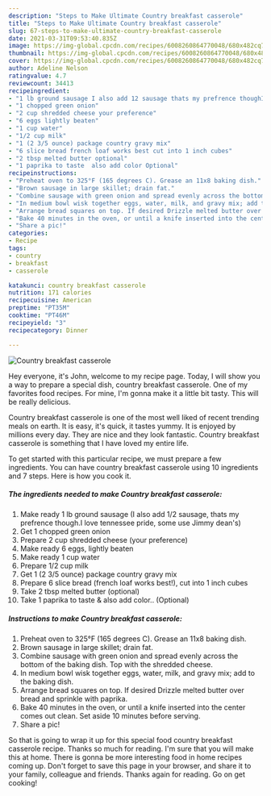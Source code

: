 ```yaml
---
description: "Steps to Make Ultimate Country breakfast casserole"
title: "Steps to Make Ultimate Country breakfast casserole"
slug: 67-steps-to-make-ultimate-country-breakfast-casserole
date: 2021-03-31T09:53:40.835Z
image: https://img-global.cpcdn.com/recipes/6008260864770048/680x482cq70/country-breakfast-casserole-recipe-main-photo.jpg
thumbnail: https://img-global.cpcdn.com/recipes/6008260864770048/680x482cq70/country-breakfast-casserole-recipe-main-photo.jpg
cover: https://img-global.cpcdn.com/recipes/6008260864770048/680x482cq70/country-breakfast-casserole-recipe-main-photo.jpg
author: Adeline Nelson
ratingvalue: 4.7
reviewcount: 34413
recipeingredient:
- "1 lb ground sausage I also add 12 sausage thats my prefrence thoughI love tennessee pride some use Jimmy deans"
- "1 chopped green onion"
- "2 cup shredded cheese your preference"
- "6 eggs lightly beaten"
- "1 cup water"
- "1/2 cup milk"
- "1 (2 3/5 ounce) package country gravy mix"
- "6 slice bread french loaf works best cut into 1 inch cubes"
- "2 tbsp melted butter optional"
- "1 paprika to taste  also add color Optional"
recipeinstructions:
- "Preheat oven to 325°F (165 degrees C). Grease an 11x8 baking dish."
- "Brown sausage in large skillet; drain fat."
- "Combine sausage with green onion and spread evenly across the bottom of the baking dish. Top with the shredded cheese."
- "In medium bowl wisk together eggs, water, milk, and gravy mix; add to the baking dish."
- "Arrange bread squares on top. If desired Drizzle melted butter over bread and sprinkle with paprika."
- "Bake 40 minutes in the oven, or until a knife inserted into the center comes out clean. Set aside 10 minutes before serving."
- "Share a pic!"
categories:
- Recipe
tags:
- country
- breakfast
- casserole

katakunci: country breakfast casserole 
nutrition: 171 calories
recipecuisine: American
preptime: "PT35M"
cooktime: "PT46M"
recipeyield: "3"
recipecategory: Dinner

---
```



![Country breakfast casserole](https://img-global.cpcdn.com/recipes/6008260864770048/680x482cq70/country-breakfast-casserole-recipe-main-photo.jpg)

Hey everyone, it's John, welcome to my recipe page. Today, I will show you a way to prepare a special dish, country breakfast casserole. One of my favorites food recipes. For mine, I'm gonna make it a little bit tasty. This will be really delicious.

Country breakfast casserole is one of the most well liked of recent trending meals on earth. It is easy, it's quick, it tastes yummy. It is enjoyed by millions every day. They are nice and they look fantastic. Country breakfast casserole is something that I have loved my entire life.




To get started with this particular recipe, we must prepare a few ingredients. You can have country breakfast casserole using 10 ingredients and 7 steps. Here is how you cook it.

<!--inarticleads1-->

##### The ingredients needed to make Country breakfast casserole:

1. Make ready 1 lb ground sausage (I also add 1/2 sausage, thats my prefrence though.I love tennessee pride, some use Jimmy dean&#39;s)
1. Get 1 chopped green onion
1. Prepare 2 cup shredded cheese (your preference)
1. Make ready 6 eggs, lightly beaten
1. Make ready 1 cup water
1. Prepare 1/2 cup milk
1. Get 1 (2 3/5 ounce) package country gravy mix
1. Prepare 6 slice bread (french loaf works best!), cut into 1 inch cubes
1. Take 2 tbsp melted butter (optional)
1. Take 1 paprika to taste &amp; also add color.. (Optional)




<!--inarticleads2-->

##### Instructions to make Country breakfast casserole:

1. Preheat oven to 325°F (165 degrees C). Grease an 11x8 baking dish.
1. Brown sausage in large skillet; drain fat.
1. Combine sausage with green onion and spread evenly across the bottom of the baking dish. Top with the shredded cheese.
1. In medium bowl wisk together eggs, water, milk, and gravy mix; add to the baking dish.
1. Arrange bread squares on top. If desired Drizzle melted butter over bread and sprinkle with paprika.
1. Bake 40 minutes in the oven, or until a knife inserted into the center comes out clean. Set aside 10 minutes before serving.
1. Share a pic!




So that is going to wrap it up for this special food country breakfast casserole recipe. Thanks so much for reading. I'm sure that you will make this at home. There is gonna be more interesting food in home recipes coming up. Don't forget to save this page in your browser, and share it to your family, colleague and friends. Thanks again for reading. Go on get cooking!
